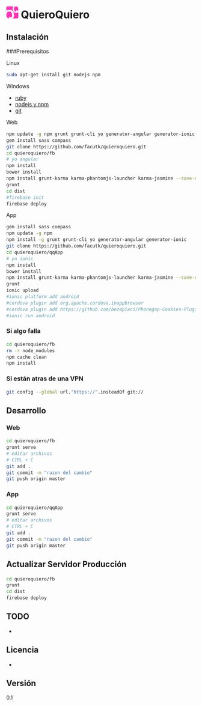 # ![QuieroQuiero](https://raw.githubusercontent.com/facutk/quieroquiero/master/fb/app/images/QQ_32.png) QuieroQuiero

## Instalación
###Prerequisitos

Linux
```sh
sudo apt-get install git nodejs npm
```

Windows

- [ruby](http://rubyinstaller.org/downloads/)
- [nodejs y npm](http://blog.teamtreehouse.com/install-node-js-npm-windows)
- [git](https://git-scm.herokuapp.com/download/win)


Web
```sh
npm update -g npm grunt grunt-cli yo generator-angular generator-ionic
gem install sass compass
git clone https://github.com/facutk/quieroquiero.git
cd quieroquiero/fb
# yo angular
npm install
bower install
npm install grunt-karma karma-phantomjs-launcher karma-jasmine --save-dev
grunt
cd dist
#firebase init
firebase deploy
```

App
```sh
gem install sass compass
npm update -g npm 
npm install -g grunt grunt-cli yo generator-angular generator-ionic
git clone https://github.com/facutk/quieroquiero.git
cd quieroquiero/qqApp
# yo ionic
npm install
bower install
npm install grunt-karma karma-phantomjs-launcher karma-jasmine --save-dev
grunt
ionic upload
#ionic platform add android
#cordova plugin add org.apache.cordova.inappbrowser
#cordova plugin add https://github.com/bez4pieci/Phonegap-Cookies-Plugin.git
#ionic run android
```

### Si algo falla
```sh
cd quieroquiero/fb
rm -r node_modules
npm cache clean
npm install
```
### Si están atras de una VPN
```sh
git config --global url."https://".insteadOf git://
```

## Desarrollo
### Web
```sh
cd quieroquiero/fb
grunt serve
# editar archivos
# CTRL + C
git add .
git commit -m "razon del cambio"
git push origin master
```

### App
```sh
cd quieroquiero/qqApp
grunt serve
# editar archivos
# CTRL + C
git add .
git commit -m "razon del cambio"
git push origin master
```

## Actualizar Servidor Producción 
```sh
cd quieroquiero/fb
grunt
cd dist
firebase deploy
```

TODO
----
-

Licencia
----
-

Versión
----
0.1